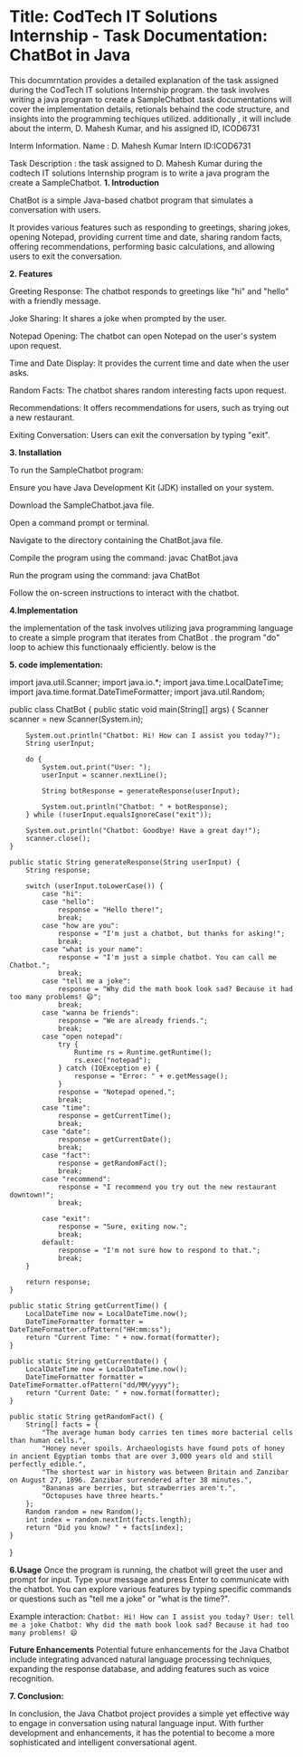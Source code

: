 # Title: CodTech IT Solutions Internship - Task Documentation: ChatBot in Java

This documrntation provides a detailed explanation of the task assigned during the CodTech IT solutions Internship program. the task involves writing a java program to create a SampleChatbot .task documentations will cover the implementation details, retionals behaind the code structure, and insights into the programming techiques utilized. additionally , it will include about the interm, D. Mahesh Kumar, and his assigned ID, ICOD6731

Interm Information. Name : D. Mahesh Kumar Intern ID:ICOD6731

Task Description : the task assigned to D. Mahesh Kumar during the codtech IT solutions Internship program is to write a java program the create a SampleChatbot.
**1. Introduction**

ChatBot is a simple Java-based chatbot program that simulates a conversation with users. 

It provides various features such as responding to greetings, sharing jokes, opening Notepad, providing current time and date, sharing random facts, offering recommendations, performing basic calculations, and allowing users to exit the conversation.

**2. Features**

Greeting Response: The chatbot responds to greetings like "hi" and "hello" with a friendly message.

Joke Sharing: It shares a joke when prompted by the user.

Notepad Opening: The chatbot can open Notepad on the user's system upon request.

Time and Date Display: It provides the current time and date when the user asks.

Random Facts: The chatbot shares random interesting facts upon request.

Recommendations: It offers recommendations for users, such as trying out a new restaurant.

Exiting Conversation: Users can exit the conversation by typing "exit".

**3. Installation**

To run the SampleChatbot program:

Ensure you have Java Development Kit (JDK) installed on your system.

Download the SampleChatbot.java file.

Open a command prompt or terminal.

Navigate to the directory containing the ChatBot.java file.

Compile the program using the command: javac ChatBot.java

Run the program using the command: java ChatBot

Follow the on-screen instructions to interact with the chatbot.

**4.Implementation**

the implementation of the task involves utilizing java programming language to create a simple program that iterates from ChatBot . the program "do" loop to achiew this functionaaly efficiently. below is the 

**5. code implementation:**

import java.util.Scanner;
import java.io.*;
import java.time.LocalDateTime;
import java.time.format.DateTimeFormatter;
import java.util.Random;

public class ChatBot {
    public static void main(String[] args) {
        Scanner scanner = new Scanner(System.in);

        System.out.println("Chatbot: Hi! How can I assist you today?");
        String userInput;

        do {
            System.out.print("User: ");
            userInput = scanner.nextLine();

            String botResponse = generateResponse(userInput);

            System.out.println("Chatbot: " + botResponse);
        } while (!userInput.equalsIgnoreCase("exit"));

        System.out.println("Chatbot: Goodbye! Have a great day!");
        scanner.close();
    }

    public static String generateResponse(String userInput) {
        String response;

        switch (userInput.toLowerCase()) {
            case "hi":
            case "hello":
                response = "Hello there!";
                break;
            case "how are you":
                response = "I'm just a chatbot, but thanks for asking!";
                break;
            case "what is your name":
                response = "I'm just a simple chatbot. You can call me Chatbot.";
                break;
            case "tell me a joke":
                response = "Why did the math book look sad? Because it had too many problems! 😄";
                break;
            case "wanna be friends":
                response = "We are already friends.";
                break;
            case "open notepad":
                try {
                    Runtime rs = Runtime.getRuntime();
                    rs.exec("notepad");
                } catch (IOException e) {
                    response = "Error: " + e.getMessage();
                }
                response = "Notepad opened.";
                break;
            case "time":
                response = getCurrentTime();
                break;
            case "date":
                response = getCurrentDate();
                break;
            case "fact":
                response = getRandomFact();
                break;
            case "recommend":
                response = "I recommend you try out the new restaurant downtown!";
                break;
            
            case "exit":
                response = "Sure, exiting now.";
                break;
            default:
                response = "I'm not sure how to respond to that.";
                break;
        }

        return response;
    }

    public static String getCurrentTime() {
        LocalDateTime now = LocalDateTime.now();
        DateTimeFormatter formatter = DateTimeFormatter.ofPattern("HH:mm:ss");
        return "Current Time: " + now.format(formatter);
    }

    public static String getCurrentDate() {
        LocalDateTime now = LocalDateTime.now();
        DateTimeFormatter formatter = DateTimeFormatter.ofPattern("dd/MM/yyyy");
        return "Current Date: " + now.format(formatter);
    }

    public static String getRandomFact() {
        String[] facts = {
            "The average human body carries ten times more bacterial cells than human cells.",
            "Honey never spoils. Archaeologists have found pots of honey in ancient Egyptian tombs that are over 3,000 years old and still perfectly edible.",
            "The shortest war in history was between Britain and Zanzibar on August 27, 1896. Zanzibar surrendered after 38 minutes.",
            "Bananas are berries, but strawberries aren't.",
            "Octopuses have three hearts."
        };
        Random random = new Random();
        int index = random.nextInt(facts.length);
        return "Did you know? " + facts[index];
    }
    
}

**6.Usage**
Once the program is running, the chatbot will greet the user and prompt for input. Type your message and press Enter to communicate with the chatbot. You can explore various features by typing specific commands or questions such as "tell me a joke" or "what is the time?".

Example interaction:
`Chatbot: Hi! How can I assist you today?
User: tell me a joke
Chatbot: Why did the math book look sad? Because it had too many problems! 😄`

**Future Enhancements** Potential future enhancements for the Java Chatbot include integrating advanced natural language processing techniques, expanding the response database, and adding features such as voice recognition.

**7. Conclusion:** 

In conclusion, the Java Chatbot project provides a simple yet effective way to engage in conversation using natural language input. With further development and enhancements, it has the potential to become a more sophisticated and intelligent conversational agent.
